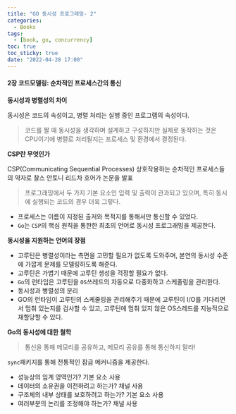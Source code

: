```yaml
---
title: "GO 동시성 프로그래밍- 2"
categories:
  - Books
tags:
  - [book, go, concurrency]
toc: true
toc_sticky: true
date: "2022-04-28 17:00"
---
```


#### 2장 코드모델링:  순차적인 프로세스간의 통신

**동시성과 병렬성의 차이**

동시성은 코드의 속성이고, 병렬 처리는 실행 중인 프로그램의 속성이다.

> 코드를 짤 때 동시성을 생각하며 설계하고 구성하지만 실제로 동작하는 것은 CPU이기에 병렬로 처리될지는 프로세스 및 환경에서 결정된다.

**CSP란 무엇인가**

CSP(Communicating Sequential Processes) 상호작용하는 순차적인 프로세스들의 약자로 찰스 안토니 리드차 호어가 논문을 발표

> 프로그래밍에서 두 가지 기본 요소인 입력 및 출력이 관과되고 있으며, 특히 동시에 실행되는 코드의 경우 더욱 그렇다.

* 프로세스는 이름이 지정된 출저와 목적지를 통해서만 통신할 수 있었다.
* `Go`는 `CSP`의 핵심 원칙을 통한한 최초의 언어로 동시성 프로그래밍을 제공한다.

**동시성을 지원하는 언어의 장점**

* 고루틴은 병렬성이라는 측면을 고민할 필요가 없도록 도와주며, 본연의 동시성 수준에 가깝게 문제를 모델링하도록 해준다.
* 고루틴은 가볍기 때문에 고루틴 생성을 걱정할 필요가 없다.
* `Go`의 런타임은 고루틴을 `OS`쓰레드의 자동으로 다중화하고 스케줄링을 관리한다.
* 동시성과 병렬성의 분리
* GO의 런타임이 고루틴의 스케줄링을 관리해주기 때문에 고루틴이 I/O를 기다리면서 멈춰 있는지를 검사할 수 있고, 고루틴에 멈춰 있지 않은 OS스레드를 지능적으로 재할당할 수 있다.

**Go의 동시성에 대한 철학**

> 통신을 통해 메모리를 공유하고, 메모리 공유를 통해 통신하지 말라!

`sync`패키지를 통해 전통적인 잠금 메커니즘을 제공한다.

* 성능상의 임계 영역인가? 기본 요소 사용
* 데이터의 소유권을 이전하려고 하는가? 채널 사용
* 구조체의 내부 상태를 보호하려고 하는가? 기본 요소 사용
* 여러부분의 논리를 조정해야 하는가?  채널 사용



